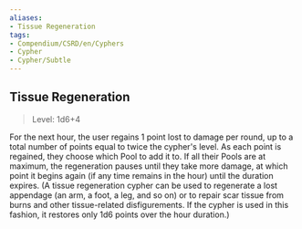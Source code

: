 ```yaml
---
aliases:
- Tissue Regeneration
tags:
- Compendium/CSRD/en/Cyphers
- Cypher
- Cypher/Subtle
---
```


  
## Tissue Regeneration  
>Level: 1d6+4  
  
For the next hour, the user regains 1 point lost to damage per round, up to a total number of points equal to twice the cypher's level. As each point is regained, they choose which Pool to add it to. If all their Pools are at maximum, the regeneration pauses until they take more damage, at which point it begins again (if any time remains in the hour) until the duration expires. (A tissue regeneration cypher can be used to regenerate a lost appendage (an arm, a foot, a leg, and so on) or to repair scar tissue from burns and other tissue-related disfigurements. If the cypher is used in this fashion, it restores only 1d6 points over the hour duration.)